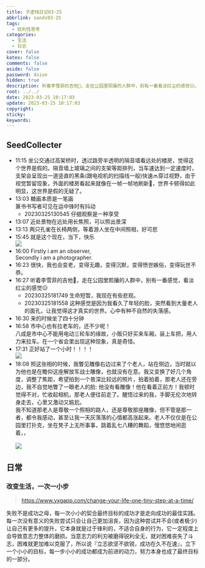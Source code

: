 ```yaml
---
title: 子虚栈日记03-25
abbrlink: sands03-25
tags:
  - 批判性思考
categories:
  - 生活
  - 日志
cover: false
katex: false
comments: false
aside: false
password: 4sion
hidden: true
description: 听着李雪菲的吉他🎸，走在公园里熙攘的人群中，别有一番看淡红尘的感觉😑。
root: ../../
date: 2023-03-25 10:17:03
update: 2023-03-25 10:17:03
copyright:
sticky:
keywords:
---
```


## SeedCollecter
- 11:15 坐公交通过高架桥时，透过路旁半透明的隔音墙看远处的楼房，觉得这个世界是假的。隔音墙上玻璃之间的支架等距排列，当车速达到一定速度时，支架会呈现出一道竖直的黑条(跟电视机的扫描线一般)快速🔜穿过视野，由于视觉暂留现象，外面的楼房看起来就像在一帧一帧地刷新🔄，世界卡顿得如此明显，这世界是假的无疑了。
- 13:03 糖画本质是一笔画<br>篆书书写者可见在运中锋时有抖动
    - 20230325130545 仔细观察是一种享受
- 13:07 近处景物在远处用长焦照，可以照出景深
- 13:13 两只孔雀在长椅两侧，等着游人坐在中间照相，好可悲
- 15:45 就是这个现在，当下，快乐<br>![](Pasted%20Image%2020230325154500.jpeg)
- 16:00 Firstly i am an observer,<br>Secondly i am a photographer.
- 16:23 很快，我也会变老，变得无趣，变得沉默，变得愤世嫉俗，变得玩世不恭。
- 16:27 听着李雪菲的吉他🎸，走在公园里熙攘的人群中，别有一番感觉，看淡红尘的感觉😑
    - 20230325181749 生命短暂，我现在有些悲观。
    - 20230325181558 这种感觉是因为我看久了年轻的脸，突然看到大量老人的面孔，让我觉得这才真实的世界。心中有种不自然的失落感。
- 16:30 来的时候坐了四十分钟
- 16:58 市中心也有拉老车的，还不少呢！<br>八成是市中心不能用电动三轮车的缘故，小贩只好买来车厢，装上车把，用人力来拉车。在一个省会里出现这种现象，真是奇怪。
- 17:31 正好站了一个小时！！！！<br>![](Pasted%20Image%2020230325173115.jpeg)
- 18:08 照这张相的时候，我瞥见雕像右边过来了个老人，站在侧边，当时就以为他也是在瞻仰这座解放军战士雕像，也就没有在意。我又变换了好几个角度，调整了焦距，希望拍到一个景深比较远的照片，拍着拍着，那老人还在旁边，我不自觉地瞥了一眼老人的脸: 他没有看雕像！他在看着正前方！我顿时觉得不对，忙收起相机，那老人便往前走了。醒悟过来的我，手脚无伦次地转身走去，心里又激动又尴尬。<br>我不知道那老人是尊敬一个照相的路人，还是尊敬那座雕像，但不管是那一者，都令我感动，甚至让我一天灰落落的心情都高涨起来。老人不仅仅是在公园里打扑克，坐在凳子上无所事事，跳着乱七八糟的舞蹈，慢悠悠地闲逛着，，<br><br>![](Pasted%20Image%2020230325175402.jpeg)


## 日常
### 改变生活，一次一小步
> https://www.yxgapp.com/change-your-life-one-tiny-step-at-a-time/

失败不是成功之母，每一次小小的契合最终目标的成功才是走向成功的最佳实践。每一次没有意义的失败尝试只会让自己更加沮丧，因为这种尝试并不会(或者极少)让自己有更多的提升，它本身就是过于锋利的，不适合自身的行为，它一定程度上会导致意志力整体的磨损。当意志力的利刃被磨得锐利全无，就对困难丧失了斗志，困难就更加难以克服了，所以说『立志欲坚不欲锐，成功在久不在速』，立下一个小小的目标，每一步小小的成功都成为前进的动力，努力本身也成了最终目标的一部分。